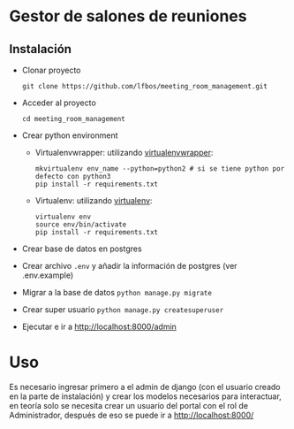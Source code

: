 # Gestor de salones de reuniones

## Instalación

* Clonar proyecto

    `git clone https://github.com/lfbos/meeting_room_management.git`

* Acceder al proyecto

    `cd meeting_room_management`

* Crear python environment

    * Virtualenvwrapper: utilizando [virtualenvwrapper](https://virtualenvwrapper.readthedocs.io/en/latest/):

        ```
        mkvirtualenv env_name --python=python2 # si se tiene python por defecto con python3
        pip install -r requirements.txt
        ```

    * Virtualenv: utilizando [virtualenv](https://virtualenv.pypa.io/en/stable/):

        ```
        virtualenv env
        source env/bin/activate
        pip install -r requirements.txt
        ```

* Crear base de datos en postgres

* Crear archivo `.env` y añadir la información de postgres (ver .env.example)

* Migrar a la base de datos `python manage.py migrate`

* Crear super usuario `python manage.py createsuperuser`

* Ejecutar e ir a [http://localhost:8000/admin](http://localhost:8000/admin)

# Uso

Es necesario ingresar primero a el admin de django (con el usuario creado en la parte de instalación) y crear los modelos necesarios para interactuar, en teoría solo se necesita crear un usuario del portal con el rol de Administrador, después de eso se puede ir a [http://localhost:8000/](http://localhost:8000/)
